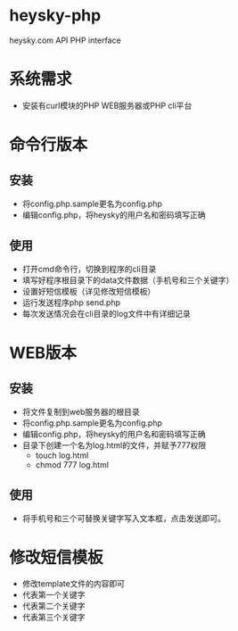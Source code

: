 # heysky-php
heysky.com API PHP interface

# 系统需求

* 安装有curl模块的PHP WEB服务器或PHP cli平台

# 命令行版本

## 安装

* 将config.php.sample更名为config.php
* 编辑config.php，将heysky的用户名和密码填写正确

## 使用

* 打开cmd命令行，切换到程序的cli目录
* 填写好程序根目录下的data文件数据（手机号和三个关键字）
* 设置好短信模板（详见修改短信模板）
* 运行发送程序php send.php
* 每次发送情况会在cli目录的log文件中有详细记录

# WEB版本 

## 安装

* 将文件复制到web服务器的根目录
* 将config.php.sample更名为config.php
* 编辑config.php，将heysky的用户名和密码填写正确
* 目录下创建一个名为log.html的文件，并赋予777权限
    * touch log.html
    * chmod 777 log.html

## 使用

* 将手机号和三个可替换关键字写入文本框，点击发送即可。

# 修改短信模板

* 修改template文件的内容即可
* <text1>代表第一个关键字
* <text2>代表第二个关键字
* <text3>代表第三个关键字
